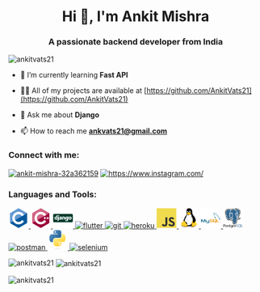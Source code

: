 <h1 align="center">Hi 👋, I'm Ankit Mishra</h1>
<h3 align="center">A passionate backend developer from India</h3>

<p align="left"> <img src="https://komarev.com/ghpvc/?username=ankitvats21&label=Profile%20views&color=0e75b6&style=flat" alt="ankitvats21" /> </p>

- 🌱 I’m currently learning **Fast API**

- 👨‍💻 All of my projects are available at [https://github.com/AnkitVats21](https://github.com/AnkitVats21)

- 💬 Ask me about **Django**

- 📫 How to reach me **ankvats21@gmail.com**

<h3 align="left">Connect with me:</h3>
<p align="left">
<a href="https://linkedin.com/in/ankit-mishra-32a362159" target="blank"><img align="center" src="https://cdn.jsdelivr.net/npm/simple-icons@3.0.1/icons/linkedin.svg" alt="ankit-mishra-32a362159" height="30" width="40" /></a>
<a href="https://instagram.com/https://www.instagram.com/" target="blank"><img align="center" src="https://cdn.jsdelivr.net/npm/simple-icons@3.0.1/icons/instagram.svg" alt="https://www.instagram.com/" height="30" width="40" /></a>
</p>

<h3 align="left">Languages and Tools:</h3>
<p align="left"> <a href="https://www.cprogramming.com/" target="_blank"> <img src="https://raw.githubusercontent.com/devicons/devicon/master/icons/c/c-original.svg" alt="c" width="40" height="40"/> </a> <a href="https://www.w3schools.com/cpp/" target="_blank"> <img src="https://raw.githubusercontent.com/devicons/devicon/master/icons/cplusplus/cplusplus-original.svg" alt="cplusplus" width="40" height="40"/> </a> <a href="https://www.djangoproject.com/" target="_blank"> <img src="https://raw.githubusercontent.com/devicons/devicon/master/icons/django/django-original.svg" alt="django" width="40" height="40"/> </a> <a href="https://flutter.dev" target="_blank"> <img src="https://www.vectorlogo.zone/logos/flutterio/flutterio-icon.svg" alt="flutter" width="40" height="40"/> </a> <a href="https://git-scm.com/" target="_blank"> <img src="https://www.vectorlogo.zone/logos/git-scm/git-scm-icon.svg" alt="git" width="40" height="40"/> </a> <a href="https://heroku.com" target="_blank"> <img src="https://www.vectorlogo.zone/logos/heroku/heroku-icon.svg" alt="heroku" width="40" height="40"/> </a> <a href="https://developer.mozilla.org/en-US/docs/Web/JavaScript" target="_blank"> <img src="https://raw.githubusercontent.com/devicons/devicon/master/icons/javascript/javascript-original.svg" alt="javascript" width="40" height="40"/> </a> <a href="https://www.linux.org/" target="_blank"> <img src="https://raw.githubusercontent.com/devicons/devicon/master/icons/linux/linux-original.svg" alt="linux" width="40" height="40"/> </a> <a href="https://www.mysql.com/" target="_blank"> <img src="https://raw.githubusercontent.com/devicons/devicon/master/icons/mysql/mysql-original-wordmark.svg" alt="mysql" width="40" height="40"/> </a> <a href="https://www.postgresql.org" target="_blank"> <img src="https://raw.githubusercontent.com/devicons/devicon/master/icons/postgresql/postgresql-original-wordmark.svg" alt="postgresql" width="40" height="40"/> </a> <a href="https://postman.com" target="_blank"> <img src="https://www.vectorlogo.zone/logos/getpostman/getpostman-icon.svg" alt="postman" width="40" height="40"/> </a> <a href="https://www.python.org" target="_blank"> <img src="https://raw.githubusercontent.com/devicons/devicon/master/icons/python/python-original.svg" alt="python" width="40" height="40"/> </a> <a href="https://www.selenium.dev" target="_blank"> <img src="https://raw.githubusercontent.com/detain/svg-logos/780f25886640cef088af994181646db2f6b1a3f8/svg/selenium-logo.svg" alt="selenium" width="40" height="40"/> </a> </p>

<p><img align="left" src="https://github-readme-stats.vercel.app/api/top-langs?username=ankitvats21&show_icons=true&locale=en&layout=compact" alt="ankitvats21" /></p>

<p>&nbsp;<img align="center" src="https://github-readme-stats.vercel.app/api?username=ankitvats21&show_icons=true&locale=en" alt="ankitvats21" /></p>

<p><img align="center" src="https://github-readme-streak-stats.herokuapp.com/?user=ankitvats21&" alt="ankitvats21" /></p>
